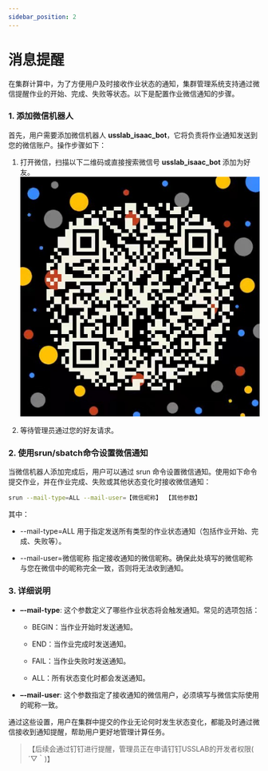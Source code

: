 ```yaml
---
sidebar_position: 2
---
```


# 消息提醒

在集群计算中，为了方便用户及时接收作业状态的通知，集群管理系统支持通过微信提醒作业的开始、完成、失败等状态。以下是配置作业微信通知的步骤。

### 1. 添加微信机器人

首先，用户需要添加微信机器人 **usslab_isaac_bot**，它将负责将作业通知发送到您的微信账户。操作步骤如下：

1. 打开微信，扫描以下二维码或直接搜索微信号 **usslab_isaac_bot** 添加为好友。
   ![wechat_QR_code](./img/WechatIMG.jpg)

2. 等待管理员通过您的好友请求。

### 2. 使用srun/sbatch命令设置微信通知

当微信机器人添加完成后，用户可以通过 srun 命令设置微信通知。使用如下命令提交作业，并在作业完成、失败或其他状态变化时接收微信通知：

```bash
srun --mail-type=ALL --mail-user=【微信昵称】 【其他参数】
```

其中：

- --mail-type=ALL 用于指定发送所有类型的作业状态通知（包括作业开始、完成、失败等）。

- --mail-user=微信昵称 指定接收通知的微信昵称。确保此处填写的微信昵称与您在微信中的昵称完全一致，否则将无法收到通知。

### 3. 详细说明

- **–-mail-type**: 这个参数定义了哪些作业状态将会触发通知。常见的选项包括：
  - BEGIN：当作业开始时发送通知。
  
  - END：当作业完成时发送通知。
  
  - FAIL：当作业失败时发送通知。
  
  - ALL：所有状态变化时都会发送通知。
  
- **–-mail-user**: 这个参数指定了接收通知的微信用户，必须填写与微信实际使用的昵称一致。

通过这些设置，用户在集群中提交的作业无论何时发生状态变化，都能及时通过微信接收到通知提醒，帮助用户更好地管理计算任务。

> 【后续会通过钉钉进行提醒，管理员正在申请钉钉USSLAB的开发者权限( ´▽｀)】

